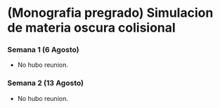 # (Monografia pregrado) Simulacion de materia oscura colisional

### Semana 1 (6 Agosto)

* No hubo reunion.

### Semana 2 (13 Agosto)

* No hubo reunion.
